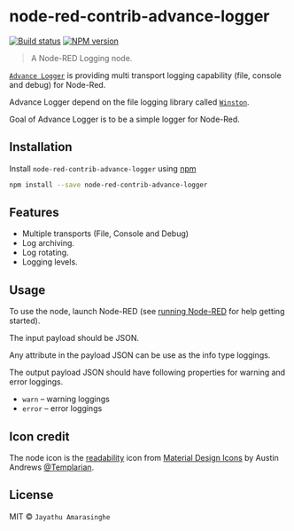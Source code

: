 # node-red-contrib-advance-logger

[![Build status][travis-image]][travis-url] [![NPM version][npm-image]][npm-url]

> A Node-RED Logging node.

[`Advance Logger`](https://www.npmjs.com/package/node-red-contrib-advance-logger) is providing multi transport logging capability (file, console and debug) for Node-Red. 

Advance Logger depend on the file logging library called [`Winston`](https://www.npmjs.com/package/winston). 

Goal of Advance Logger is to be a simple logger for Node-Red.

## Installation

Install `node-red-contrib-advance-logger` using [npm](https://www.npmjs.com/)

```bash
npm install --save node-red-contrib-advance-logger
```

## Features

* Multiple transports (File, Console and Debug)
* Log archiving.
* Log rotating.
* Logging levels.

## Usage

To use the node, launch Node-RED (see [running Node-RED](http://nodered.org/docs/getting-started/running.html) for help getting started).

The input payload should be JSON. 

Any attribute in the payload JSON can be use as the info type loggings.

The output payload JSON should have following properties for warning and error loggings.

* `warn` – warning loggings
* `error` – error loggings

## Icon credit

The node icon is the [readability](https://materialdesignicons.com/icon/readability) icon from [Material Design Icons](https://materialdesignicons.com) by Austin Andrews [@Templarian](http://twitter.com/Templarian).

## License

MIT © `Jayathu Amarasinghe`

[npm-url]: https://www.npmjs.com/package/node-red-contrib-advance-logger
[npm-image]: https://badge.fury.io/js/node-red-contrib-advance-logger.svg
[travis-url]: https://travis-ci.org/jayathuam/node-red-contrib-advance-logger
[travis-image]: https://travis-ci.org/jayathuam/node-red-contrib-advance-logger.svg?branch=master
